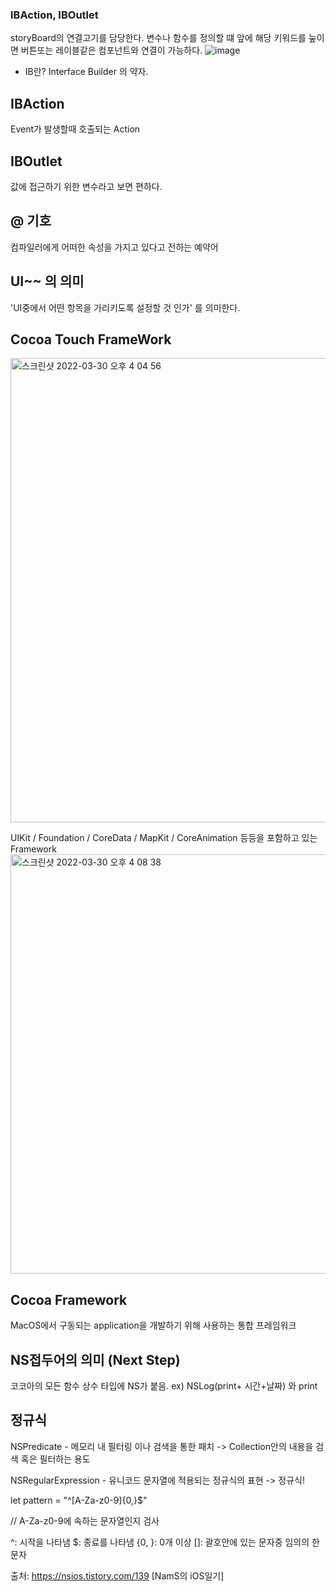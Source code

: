### IBAction, IBOutlet
storyBoard의 연결고기를 담당한다. 변수나 함수를 정의할 떄 앞에 해당 키워드를 눞이면 버튼또는 레이블같은 컴포넌트와 연결이 가능하다.
![image](https://user-images.githubusercontent.com/75213755/160763926-c1222c84-b75b-4555-8ad7-2e0f73d9b815.png)

* IB란? Interface Builder 의 약자.
## IBAction
Event가 발생할때 호출되는 Action

## IBOutlet
값에 접근하기 위한 변수라고 보면 편하다.

## @ 기호
컴파일러에게 어떠한 속성을 가지고 있다고 전하는 예약어

## UI~~ 의 의미
'UI중에서 어떤 항목을 가리키도록 설정할 것 인가' 를 의미한다.

## Cocoa Touch FrameWork
<img width="743" alt="스크린샷 2022-03-30 오후 4 04 56" src="https://user-images.githubusercontent.com/75213755/160772611-7292b3be-fbac-4618-bae5-508f1697a2ac.png">

UIKit / Foundation / CoreData / MapKit / CoreAnimation 등등을 
포함하고 있는 Framework
<img width="671" alt="스크린샷 2022-03-30 오후 4 08 38" src="https://user-images.githubusercontent.com/75213755/160772680-88561c07-7248-4ced-a321-53557cefd62c.png">

## Cocoa Framework

MacOS에서 구동되는 application을 개발하기 위해 사용하는 통합 프레임워크

## NS접두어의 의미 (Next Step)
코코아의 모든 함수 상수 타입에 NS가 붙음.
ex) NSLog(print+ 시간+날짜) 와 print

## 정규식
NSPredicate - 메모리 내 필터링 이나 검색을 통한 패치 -> Collection안의 내용을 검색 혹은 필터하는 용도

NSRegularExpression - 유니코드 문자열에 적용되는 정규식의 표현 -> 정규식!

let pattern = "^[A-Za-z0-9]{0,}$" 

// A-Za-z0-9에 속하는 문자열인지 검사

^: 시작을 나타냄
$: 종료를 나타냄
{0, }: 0개 이상
[]: 괄호안에 있는 문자중 임의의 한 문자

출처: https://nsios.tistory.com/139 [NamS의 iOS일기]
